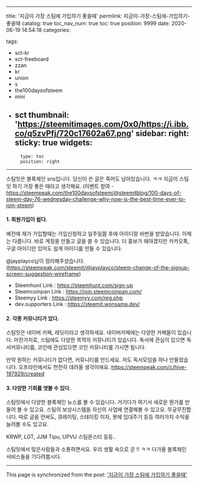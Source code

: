 
---
title: '지금이 가장 스팀에 가입하기 좋을때'
permlink: 지금이-가장-스팀에-가입하기-좋을때
catalog: true
toc_nav_num: true
toc: true
position: 9999
date: 2020-06-19 14:54:18
categories:

tags:
- sct-kr
- sct-freeboard
- zzan
- kr
- union
- s
- the100daysofsteem
- mini
- sct
thumbnail: 'https://steemitimages.com/0x0/https://i.ibb.co/q5zvPfj/720c17602a67.png'
sidebar:
    right:
        sticky: true
widgets:
    -
        type: toc
        position: right
---


스팀잇은 블록체인 sns입니다. 
당신이 쓴 글은 죽어도 남아있습니다. ㅋㅋ 
지금이 스팀잇 하기 가장 좋은 때라고 생각해요.
(이벤트 참여 - https://steempeak.com/the100daysofsteem/@steemitblog/100-days-of-steem-day-76-wednesday-challenge-why-now-is-the-best-time-ever-to-join-steem)

#### 1. 회원가입이 쉽다.

예전에 제가 가입할때는 가입신청하고 일주일쯤 후에 아이디랑 비번을 받았습니다.  이제는 다릅니다. 바로 계정을 만들고 글을 쓸 수 있습니다. 더 홍보가 돼야겠지만 카카오톡, 구글 아이디만 있어도 쉽게 아이디를 만들 수 있습니다.

@jayplayco님이 정리해주셨습니다. (https://steempeak.com/steemit/@jayplayco/steem-change-of-the-signup-screen-suggestion-wireframe)
* Steemhunt Link : https://steemhunt.com/sign-up
* Steemcoinpan Link : https://join.steemcoinpan.com/
* Steemyy Link : https://steemyy.com/reg.php
* dev.supporters Link : https://steemit.wonsama.dev/


#### 2. 각종 커뮤니티가 있다.

스팀잇은 네이버 카페, 레딧이라고 생각하세요. 네이버카페에는 다양한 카페들이 있습니다. 마찬가지로, 스팀에도 다양한 목적의 커뮤니티가 있습니다. 독서에 관심이 있으면 독서커뮤니티를, 코인에 관심있으면 코인 커뮤니티를 가시면 됩니다.

만약 원하는 커뮤니티가 없다면, 커뮤니티를 만드세요. 저도 독서모임을 하나 만들었습니다. 오프라인에서도 천천히 데려올 생각이에요.  https://steempeak.com/c/hive-197929/created

#### 3. 다양한 기회를 엿볼 수 있다.

스팀잇에서 다양한 블록체인 뉴스를 볼 수 있습니다. 거기다가 여기서 새로운 뭔가를 만들어 볼 수 있고요. 스팀의 보상시스템을 자신의 사업에 연결해볼 수 있고요. 무궁무진합니다. 따로 글을 안써도, 큐레이팅, 스테이킹 이자, 봇에 임대주기 등등 여러가지 수익을 늘려볼 수도 있고요.

KRWP, LGT, JJM
Tipu, UPVU
스팀몬스터
등등..

스팀잇에서 많은사람들과 소통하면서요. 우리 생활 속으로 곧 !! ㅋㅋ
다가올 블록체인 서비스들을 기다려봅시다.

- - -

This page is synchronized from the post: ['지금이 가장 스팀에 가입하기 좋을때'](https://steempeak.com/@jacobyu/axabn)
